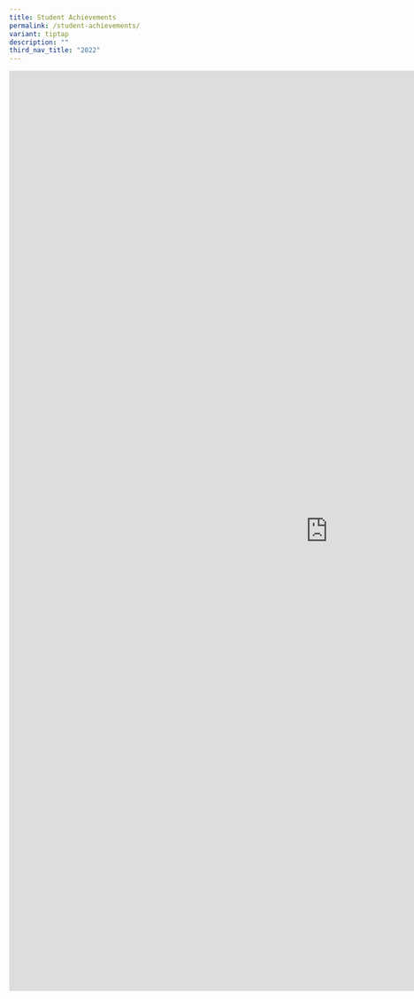 ```yaml
---
title: Student Achievements
permalink: /student-achievements/
variant: tiptap
description: ""
third_nav_title: "2022"
---
```

<div class="iframe-wrapper">
<iframe height="1661" width="1152" allowfullscreen="true" frameborder="0" src="https://docs.google.com/presentation/d/e/2PACX-1vQRlMIB2wKiODVQJkWiqk5csWasCngN_bSADmkRDhsZiUqaGWUXvDPw5n9ioLe2WjBRRbX5BK2ByHv7/embed?start=true&amp;loop=true&amp;delayms=10000"></iframe>
</div>
<p></p>